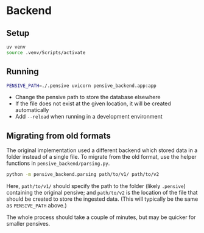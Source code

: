 # Backend

## Setup

```bash
uv venv
source .venv/Scripts/activate
```

## Running

```bash
PENSIVE_PATH=./.pensive uvicorn pensive_backend.app:app
```

- Change the pensive path to store the database elsewhere
- If the file does not exist at the given location, it will be created automatically
- Add `--reload` when running in a development environment

## Migrating from old formats

The original implementation used a different backend which stored data in a folder instead of a single file.
To migrate from the old format, use the helper functions in `pensive_backend/parsing.py`.

```bash
python -m pensive_backend.parsing path/to/v1/ path/to/v2
```

Here, `path/to/v1/` should specify the path to the folder (likely `.pensive`) containing the original pensive; and `path/to/v2` is the location of the file that should be created to store the ingested data.
(This will typically be the same as `PENSIVE_PATH` above.)

The whole process should take a couple of minutes, but may be quicker for smaller pensives.
